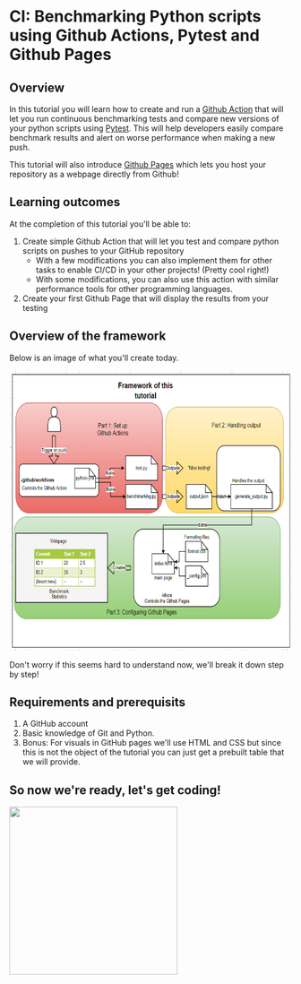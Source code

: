 # CI: Benchmarking Python scripts using Github Actions, Pytest and Github Pages
## Overview
In this tutorial you will learn how to create and run a [Github Action](https://github.com/features/actions) that will let you run continuous benchmarking tests and compare new versions of your python scripts using [Pytest](https://docs.pytest.org/en/6.2.x/). This will help developers easily compare benchmark results and alert on worse performance when making a new push.

This tutorial will also introduce [Github Pages](https://pages.github.com/) which lets you host your repository as a webpage directly from Github!

## Learning outcomes
At the completion of this tutorial you'll be able to:

1. Create simple Github Action that will let you test and compare python scripts on pushes to your GitHub repository
    * With a few modifications you can also implement them for other tasks to enable CI/CD in your other projects! (Pretty cool right!)
    * With some modifications, you can also use this action with similar performance tools for other programming languages.
2. Create your first Github Page that will display the results from your testing
## Overview of the framework
Below is an image of what you'll create today.

<img src="https://github.com/jhammarstedt/katacoda-scenarios/blob/main/ghactionDemo/images/framework.PNG?raw=true" width="700" height="500" />

Don't worry if this seems hard to understand now, we'll break it down step by step!
## Requirements and prerequisits 
1. A GitHub account
2. Basic knowledge of Git and Python. 
3. Bonus: For visuals in GitHub pages we'll use HTML and CSS but since this is not the object of the tutorial you can just get a prebuilt table that we will provide. 
## So now we're ready, let's get coding!

<img src="https://media.giphy.com/media/sSmxfWnEVxtWU/giphy.gif" width="300" height="300" />
